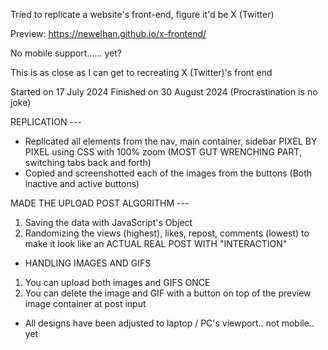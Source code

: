 Tried to replicate a website's front-end, figure it'd be X (Twitter)

Preview: https://newelhan.github.io/x-frontend/

No mobile support...... yet?

This is as close as I can get to recreating X (Twitter)'s front end

Started on 17 July 2024
Finished on 30 August 2024 (Procrastination is no joke)

REPLICATION ---
- Replicated all elements from the nav, main container, sidebar PIXEL BY PIXEL using CSS with 100% zoom (MOST GUT WRENCHING PART, switching tabs back and forth)
- Copied and screenshotted each of the images from the buttons (Both inactive and active buttons)

MADE THE UPLOAD POST ALGORITHM ---
1. Saving the data with JavaScript's Object
2. Randomizing the views (highest), likes, repost, comments (lowest) to make it look like an ACTUAL REAL POST WITH "INTERACTION"

* HANDLING IMAGES AND GIFS
1. You can upload both images and GIFS ONCE
2. You can delete the image and GIF with a button on top of the preview image container at post input

- All designs have been adjusted to laptop / PC's viewport.. not mobile.. yet

